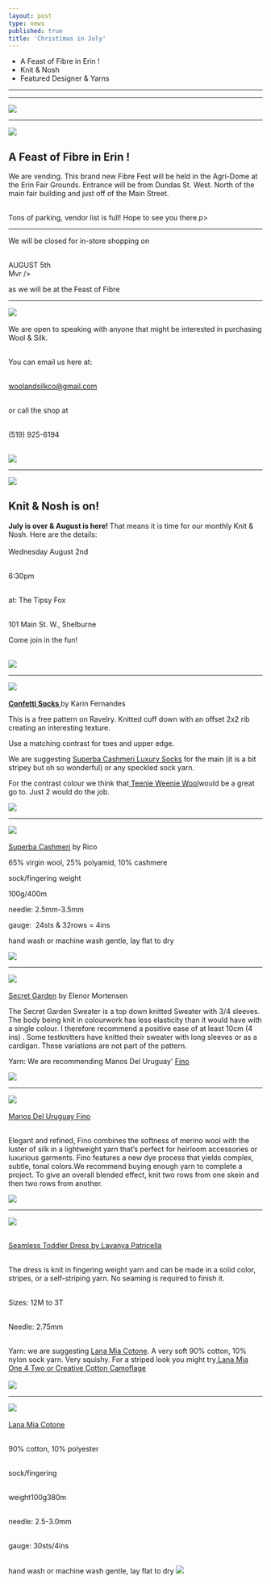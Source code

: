 ```yaml
---
layout: post
type: news
published: true
title: 'Christimas in July'
---
```


- A Feast of Fibre in Erin !
- Knit & Nosh
- Featured Designer & Yarns

<hr />


<hr />
<p><a href="https://www.woolandsilkcoshop.com/"><img src="/img/feast_fibre.jpg"></a></p>
<hr />


<p><a href="https://www.woolandsilkcoshop.com/"><img src="/img/feast_fibre.jpg"></a></p>
<h2>A Feast of Fibre in Erin !</h2>



We are vending. This brand new Fibre Fest will be held in the Agri-Dome at the Erin Fair Grounds. Entrance will be from Dundas St. West. North of the main fair building and just off of the Main Street.<br /><br />

Tons of parking, vendor list is full! Hope to see you there.</h2>p>
<hr />
<p>
  
We will be closed for in-store shopping on<br /><br />

AUGUST 5th<br />Mvr />

as we will be at the Feast of Fibre</p>
<hr/>


 <p><a href="https://www.woolandsilkcoshop.com/products/eco-tweed-chunky"><img src="/img/for_sale.jpg"></a> <br /><br />
We are open to speaking with anyone that might be interested in purchasing Wool & Silk.<br /><br />

You can email us here at:<br /><br />

<a href="woolandsilkco@gmail.com">woolandsilkco@gmail.com</a><br /><br />

or call the shop at<br /><br />

(519) 925-6194<br /><br />
  
  <a href="https://www.woolandsilkcoshop.com/"><img src="/img/btn_wool_pink.jpg"></a> </p>

<hr />
<a href="https://tipsyfoxpub.com/wp-content/uploads/2023/04/NewMenu23.pdf"><img src="/img/tipsy.jpg"> </a>
<h2>Knit & Nosh is on!</h2>
<p><strong>July is over &amp; August is here! </strong>That means it is time for our monthly Knit &amp; Nosh. Here are the details:<br /><br />
  Wednesday August 2nd<br /><br />

6:30pm<br /><br />

at: The Tipsy Fox<br /><br />

101 Main St. W., Shelburne
<p>Come join in the fun!<br />
  <br />
  
  <a href="https://tipsyfoxpub.com/wp-content/uploads/2023/04/NewMenu23.pdf"><img src="/img/btn_tipsy_menu.jpg"></a> <br />
  <hr/>
 <p><a href="https://www.ravelry.com/patterns/library/confetti-19"><img src="/img/confetti_socks.jpg"> <br /><br />
 </a><a href="https://www.ravelry.com/patterns/library/confetti-19"><strong>Confetti Socks </strong></a>by Karin Fernandes
<p>This is a free pattern on Ravelry. Knitted cuff down with an offset 2x2 rib creating an interesting texture.</p>
 <p>Use a matching contrast for toes and upper edge.</p>
 <p>We are suggesting <a href="hhttps://www.woolandsilkcoshop.com/products/superba-cahmeri-luxury-socks">Superba Cashmeri Luxury Socks</a> for the main (it is a bit stripey but oh so wonderful) or any speckled sock yarn.</p>
 <p>For the contrast colour we think that<a href="https://www.woolandsilkcoshop.com/products/copy-of-painted-desert"> Teenie Weenie Wool</a>would be a great go to. Just 2 would do the job.</p>

   
   <a href="https://www.ravelry.com/patterns/library/confetti-19"><img src="/img/btn_confetti_socks.jpg"></a> <br />
<hr/>
 <p><a href="https://www.woolandsilkcoshop.com/products/superba-cahmeri-luxury-socks"><img src="/img/cashmeri_socks.jpg"> <br /><br />
 Superba Cashmeri</a> by Rico
 <p>65% virgin wool, 25% polyamid, 10% cashmere</p>
 <p>sock/fingering weight</p>
 <p>100g/400m</p>
 <p>needle: 2.5mm-3.5mm</p>
 <p>gauge:  24sts &amp; 32rows = 4ins</p>
 <p>hand wash or machine wash gentle, lay flat to dry</p>
 
   
   <a href="https://www.woolandsilkcoshop.com/products/superba-cahmeri-luxury-socks"><img src="/img/btn_cashmeri.jpg"></a> <br />
<hr/>

 <p><a href="https://www.ravelry.com/patterns/library/secret-garden-sweater-2"><img src="/img/secret_garden.jpg"> <br /><br />Secret Garden</a> by Elenor Mortensen
 <p>The Secret Garden Sweater is a top down knitted Sweater with 3/4 sleeves. The body being knit in colourwork has less elasticity than it would have with a single colour. I therefore recommend a positive ease of at least 10cm (4 ins) . Some testknitters have knitted their sweater with long sleeves or as a cardigan. These variations are not part of the pattern.</p>
 <p>Yarn: We are recommending Manos Del Uruguay' <a href="https://www.ravelry.com/patterns/library/secret-garden-sweater-2">Fino</a></p>
 
   <a href="https://www.ravelry.com/patterns/library/secret-garden-sweater-2s"><img src="/img/btn_secret_garden.jpg"></a> <br />
<hr/>

<p><a href="https://www.woolandsilkcoshop.com/products/copy-of-feliz"><img src="/img/manos_wool.jpg"> <br /><br />
Manos Del Uruguay Fino</a><br /><br />

Elegant and refined, Fino combines the softness of merino wool with the luster of silk in a lightweight yarn that’s perfect for heirloom accessories or luxurious garments. Fino features a new dye process that yields complex, subtle, tonal colors.We recommend buying enough yarn to complete a project. To give an overall blended effect, knit two rows from one skein and then two rows from another.</p>
 
   <a href="https://www.woolandsilkcoshop.com/products/copy-of-feliz"><img src="/img/btn_manos_wool.jpg"></a> <br />
<hr/>
<p><a href="https://www.ravelry.com/patterns/library/seamless-toddler-dress"><img src="/img/sweater_dress.jpg"> <br /><br />

Seamless Toddler Dress by Lavanya Patricella</a><br /><br />

The dress is knit in fingering weight yarn and can be made in a solid color, stripes, or a self-striping yarn. No seaming is required to finish it.<br /><br />

Sizes: 12M to 3T<br /><br />

Needle: 2.75mm<br /><br />

Yarn: we are suggesting <a href="https://www.woolandsilkcoshop.com/products/lana-mia-cotone?">Lana Mia Cotone</a>. A very soft 90% cotton, 10% nylon sock yarn. Very squishy. For a striped look you might try<a href="https://www.woolandsilkcoshop.com/collections/gedifra/products/lana-mia-one-4-two"> Lana Mia One 4 Two or Creative Cotton Camoflage
 </a><br /><br />
   <a href="https://www.woolandsilkcoshop.com/products/copy-of-feliz"><img src="/img/btn_manos_wool.jpg"></a> <br />
<hr/>

<p><a href="https://www.woolandsilkcoshop.com/products/lana-mia-cotone"><img src="/img/lana.jpg"> <br /><br />
Lana Mia Cotone</a><br /><br />

90% cotton, 10% polyester<br /><br />

sock/fingering <br /><br />

weight100g380m<br /><br />

needle: 2.5-3.0mm<br /><br />

gauge: 30sts/4ins<br /><br />

hand wash or machine wash gentle, lay flat to dry
   <a href="https://www.woolandsilkcoshop.com/products/lana-mia-cotone"><img src="/img/btn_lana.jpg"></a> </p>
